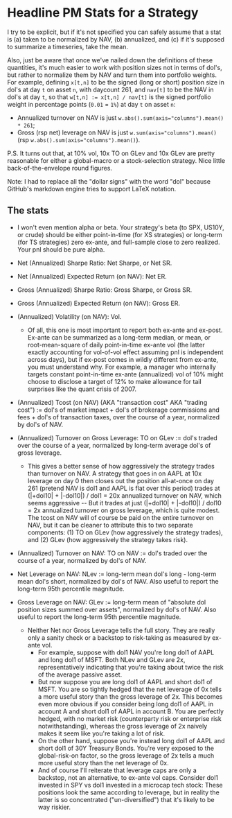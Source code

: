 # Headline PM Stats for a Strategy

I try to be explicit, but if it's not specified you can safely assume that a stat is
(a) taken to be normalized by NAV, (b) annualized, and (c) if it's supposed to summarize a timeseries, take the mean.

Also, just be aware that once we've nailed down the definitions of these quantities,
it's much easier to work with position sizes not in terms of dol's,
but rather to normalize them by NAV and turn them into portfolio weights.
For example, defining `x[t,n]` to be the signed (long or short) position size in dol's at day `t` on asset `n`, with daycount 261,
and `nav[t]` to be the NAV in dol's at day `t`, so that `w[t,n] := x[t,n] / nav[t]` is the signed portfolio weight in percentage points (`0.01` = `1%`) at day `t` on asset `n`:
* Annualized turnover on NAV is just `w.abs().sum(axis="columns").mean() * 261`;
* Gross (rsp net) leverage on NAV is just `w.sum(axis="columns").mean()` (rsp `w.abs().sum(axis="columns").mean()`).

P.S. It turns out that, at 10% vol, 10x TO on GLev and 10x GLev are pretty reasonable for either a global-macro or a stock-selection strategy. Nice little back-of-the-envelope round figures.

Note: I had to replace all the "dollar signs" with the word "dol" because GitHub's markdown engine tries to support LaTeX notation.

## The stats

* I won't even mention alpha or beta. Your strategy's beta (to SPX, US10Y, or crude) should be either point-in-time (for XS strategies) or long-term (for TS strategies) zero ex-ante, and full-sample close to zero realized. Your pnl should be pure alpha.

* Net (Annualized) Sharpe Ratio: Net Sharpe, or Net SR.
* Net (Annualized) Expected Return (on NAV): Net ER.
* Gross (Annualized) Sharpe Ratio: Gross Sharpe, or Gross SR.
* Gross (Annualized) Expected Return (on NAV): Gross ER.
* (Annualized) Volatility (on NAV): Vol.
    * Of all, this one is most important to report both ex-ante and ex-post. Ex-ante can be summarized as a long-term median, or mean, or root-mean-square of daily point-in-time ex-ante vol (the latter exactly accounting for vol-of-vol effect assuming pnl is independent across days), but if ex-post comes in wildly different from ex-ante, you must understand why. For example, a manager who internally targets constant point-in-time ex-ante (annualized) vol of 10% might choose to disclose a target of 12% to make allowance for tail surprises like the quant crisis of 2007.
* (Annualized) Tcost (on NAV) (AKA "transaction cost" AKA "trading cost") := dol's of market impact + dol's of brokerage commissions and fees + dol's of transaction taxes, over the course of a year, normalized by dol's of NAV.
* (Annualized) Turnover on Gross Leverage: TO on GLev := dol's traded over the course of a year, normalized by long-term average dol's of gross leverage.
    * This gives a better sense of how aggressively the strategy trades than turnover on NAV. A strategy that goes in on AAPL at 10x leverage on day 0 then closes out the position all-at-once on day 261 (pretend NAV is dol1 and AAPL is flat over this period) trades at (|+dol10| + |-dol10|) / dol1 = 20x annualized turnover on NAV, which seems aggressive -- But it trades at just (|+dol10| + |-dol10|) / dol10 = 2x annualized turnover on gross leverage, which is quite modest. The tcost on NAV will of course be paid on the entire turnover on NAV, but it can be cleaner to attribute this to two separate components: (1) TO on GLev (how aggressively the strategy trades), and (2) GLev (how aggressively the strategy takes risk).
* (Annualized) Turnover on NAV: TO on NAV := dol's traded over the course of a year, normalized by dol's of NAV.
* Net Leverage on NAV: NLev := long-term mean dol's long - long-term mean dol's short, normalized by dol's of NAV. Also useful to report the long-term 95th percentile magnitude.
* Gross Leverage on NAV: GLev := long-term mean of "absolute dol position sizes summed over assets", normalized by dol's of NAV. Also useful to report the long-term 95th percentile magnitude.
    * Neither Net nor Gross Leverage tells the full story. They are really only a sanity check or a backstop to risk-taking as measured by ex-ante vol.
        * For example, suppose with dol1 NAV you're long dol1 of AAPL and long dol1 of MSFT. Both NLev and GLev are 2x, representatively indicating that you're taking about twice the risk of the average passive asset.
        * But now suppose you are long dol1 of AAPL and short dol1 of MSFT. You are so tightly hedged that the net leverage of 0x tells a more useful story than the gross leverage of 2x. This becomes even more obvious if you consider being long dol1 of AAPL in account A and short dol1 of AAPL in account B. You are perfectly hedged, with no market risk (counterparty risk or enterprise risk notwithstanding), whereas the gross leverage of 2x naively makes it seem like you're taking a lot of risk.
        * On the other hand, suppose you're instead long dol1 of AAPL and short dol1 of 30Y Treasury Bonds. You're very exposed to the global-risk-on factor, so the gross leverage of 2x tells a much more useful story than the net leverage of 0x.
        * And of course I'll reiterate that leverage caps are only a backstop, not an alternative, to ex-ante vol caps. Consider dol1 invested in SPY vs dol1 invested in a microcap tech stock: These positions look the same according to leverage, but in reality the latter is so concentrated ("un-diversified") that it's likely to be way riskier.
